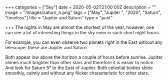 +++
categories = ["Sky"]
date = 2020-05-02T21:00:00Z
description = ""
image = "/images/saturn_n.png"
tags = ["May", "Jupiter ", "2020", "Saturn", "timeless"]
title = "Jupiter and Saturn"
type = "post"

+++
The nights in May are almost the shortest of the year, however, one can see a lot of interesting things in the sky even in such short night hours.  
  
For example, you can even observe two planets right in the East without any telescope: these are Jupiter and Saturn.  
  
Both appear low above the horizon a couple of hours before sunrise. Jupiter shines much brighter than other stars and therefore it is easier to notice. And look for Saturn 5° to the East of Jupiter. Both celestial bodies shine smoothly, calmly and without any flicker characteristic for other stars.
